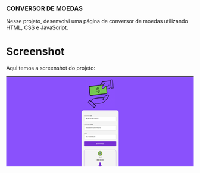 
### CONVERSOR DE MOEDAS 
Nesse projeto, desenvolvi uma página de conversor de moedas utilizando HTML, CSS e JavaScript.

# Screenshot
Aqui temos a screenshot do projeto:

![Previa do projeto](<assets/Captura de tela.png>)

